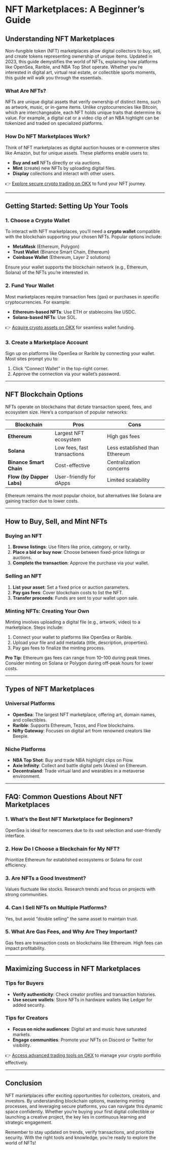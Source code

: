 # NFT Marketplaces: A Beginner’s Guide  

## Understanding NFT Marketplaces  

Non-fungible token (NFT) marketplaces allow digital collectors to buy, sell, and create tokens representing ownership of unique items. Updated in 2023, this guide demystifies the world of NFTs, explaining how platforms like OpenSea, Rarible, and NBA Top Shot operate. Whether you’re interested in digital art, virtual real estate, or collectible sports moments, this guide will walk you through the essentials.  

### What Are NFTs?  
NFTs are unique digital assets that verify ownership of distinct items, such as artwork, music, or in-game items. Unlike cryptocurrencies like Bitcoin, which are interchangeable, each NFT holds unique traits that determine its value. For example, a digital cat or a video clip of an NBA highlight can be tokenized and traded on specialized platforms.  

### How Do NFT Marketplaces Work?  
Think of NFT marketplaces as digital auction houses or e-commerce sites like Amazon, but for unique assets. These platforms enable users to:  
- **Buy and sell** NFTs directly or via auctions.  
- **Mint** (create) new NFTs by uploading digital files.  
- **Display** collections and interact with other users.  

👉 [Explore secure crypto trading on OKX](https://bit.ly/okx-bonus) to fund your NFT journey.  

---

## Getting Started: Setting Up Your Tools  

### 1. Choose a Crypto Wallet  
To interact with NFT marketplaces, you’ll need a **crypto wallet** compatible with the blockchain supporting your chosen NFTs. Popular options include:  
- **MetaMask** (Ethereum, Polygon)  
- **Trust Wallet** (Binance Smart Chain, Ethereum)  
- **Coinbase Wallet** (Ethereum, Layer 2 solutions)  

Ensure your wallet supports the blockchain network (e.g., Ethereum, Solana) of the NFTs you’re interested in.  

### 2. Fund Your Wallet  
Most marketplaces require transaction fees (gas) or purchases in specific cryptocurrencies. For example:  
- **Ethereum-based NFTs**: Use ETH or stablecoins like USDC.  
- **Solana-based NFTs**: Use SOL.  

👉 [Acquire crypto assets on OKX](https://bit.ly/okx-bonus) for seamless wallet funding.  

### 3. Create a Marketplace Account  
Sign up on platforms like OpenSea or Rarible by connecting your wallet. Most sites prompt you to:  
1. Click “Connect Wallet” in the top-right corner.  
2. Approve the connection via your wallet’s password.  

---

## NFT Blockchain Options  

NFTs operate on blockchains that dictate transaction speed, fees, and ecosystem size. Here’s a comparison of popular networks:  

| Blockchain          | Pros                          | Cons                          |  
|----------------------|-------------------------------|-------------------------------|  
| **Ethereum**         | Largest NFT ecosystem         | High gas fees                 |  
| **Solana**           | Low fees, fast transactions   | Less established than Ethereum|  
| **Binance Smart Chain** | Cost-effective              | Centralization concerns       |  
| **Flow (by Dapper Labs)** | User-friendly for dApps | Limited scalability           |  

Ethereum remains the most popular choice, but alternatives like Solana are gaining traction due to lower costs.  

---

## How to Buy, Sell, and Mint NFTs  

### Buying an NFT  
1. **Browse listings**: Use filters like price, category, or rarity.  
2. **Place a bid or buy now**: Choose between fixed-price listings or auctions.  
3. **Complete the transaction**: Approve the purchase via your wallet.  

### Selling an NFT  
1. **List your asset**: Set a fixed price or auction parameters.  
2. **Pay gas fees**: Cover blockchain costs to list the NFT.  
3. **Transfer proceeds**: Funds are sent to your wallet upon sale.  

### Minting NFTs: Creating Your Own  
Minting involves uploading a digital file (e.g., artwork, video) to a marketplace. Steps include:  
1. Connect your wallet to platforms like OpenSea or Rarible.  
2. Upload your file and add metadata (title, description, properties).  
3. Pay gas fees to finalize the minting process.  

**Pro Tip**: Ethereum gas fees can range from $10–$100 during peak times. Consider minting on Solana or Polygon during off-peak hours for lower costs.  

---

## Types of NFT Marketplaces  

### Universal Platforms  
- **OpenSea**: The largest NFT marketplace, offering art, domain names, and collectibles.  
- **Rarible**: Supports Ethereum, Tezos, and Flow blockchains.  
- **Nifty Gateway**: Focuses on digital art from renowned creators like Beeple.  

### Niche Platforms  
- **NBA Top Shot**: Buy and trade NBA highlight clips on Flow.  
- **Axie Infinity**: Collect and battle digital pets (Axies) on Ethereum.  
- **Decentraland**: Trade virtual land and wearables in a metaverse environment.  

---

## FAQ: Common Questions About NFT Marketplaces  

### 1. **What’s the Best NFT Marketplace for Beginners?**  
OpenSea is ideal for newcomers due to its vast selection and user-friendly interface.  

### 2. **How Do I Choose a Blockchain for My NFT?**  
Prioritize Ethereum for established ecosystems or Solana for cost efficiency.  

### 3. **Are NFTs a Good Investment?**  
Values fluctuate like stocks. Research trends and focus on projects with strong communities.  

### 4. **Can I Sell NFTs on Multiple Platforms?**  
Yes, but avoid “double selling” the same asset to maintain trust.  

### 5. **What Are Gas Fees, and Why Are They Important?**  
Gas fees are transaction costs on blockchains like Ethereum. High fees can impact profitability.  

---

## Maximizing Success in NFT Marketplaces  

### Tips for Buyers  
- **Verify authenticity**: Check creator profiles and transaction histories.  
- **Use secure wallets**: Store NFTs in hardware wallets like Ledger for added security.  

### Tips for Creators  
- **Focus on niche audiences**: Digital art and music have saturated markets.  
- **Engage communities**: Promote your NFTs on Discord or Twitter for visibility.  

👉 [Access advanced trading tools on OKX](https://bit.ly/okx-bonus) to manage your crypto portfolio effectively.  

---

## Conclusion  

NFT marketplaces offer exciting opportunities for collectors, creators, and investors. By understanding blockchain options, mastering minting processes, and leveraging secure platforms, you can navigate this dynamic space confidently. Whether you’re buying your first digital collectible or launching a creative project, the key lies in continuous learning and strategic engagement.  

Remember to stay updated on trends, verify transactions, and prioritize security. With the right tools and knowledge, you’re ready to explore the world of NFTs!